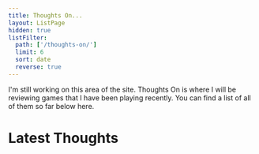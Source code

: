 ```yaml
---
title: Thoughts On...
layout: ListPage
hidden: true
listFilter:
  path: ['/thoughts-on/']
  limit: 6
  sort: date
  reverse: true
---
```


I'm still working on this area of the site. Thoughts On is where I will be reviewing games that I have been playing recently. You can find a list of all of them so far below here.

# Latest Thoughts
